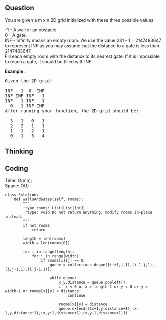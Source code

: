 ## Question
You are given a m x n 2D grid initialized with these three possible values.<br>

-1 - A wall or an obstacle.<br>
0 - A gate.<br>
INF - Infinity means an empty room. We use the value 231 - 1 = 2147483647 to represent INF as you may assume that the distance to a gate is less than 2147483647.<br>
Fill each empty room with the distance to its nearest gate. If it is impossible to reach a gate, it should be filled with INF.

**Example :**   
<pre>
Given the 2D grid:

INF  -1  0  INF
INF INF INF  -1
INF  -1 INF  -1
  0  -1 INF INF
After running your function, the 2D grid should be:

  3  -1   0   1
  2   2   1  -1
  1  -1   2  -1
  0  -1   3   4
</pre>

## Thinking


## Coding
Time: O(mn); <br>
Space: O(1)
```python3
class Solution:
    def wallsAndGates(self, rooms):
        """
        :type rooms: List[List[int]]
        :rtype: void Do not return anything, modify rooms in-place instead.
        """
        if not rooms:
            return 
        
        length = len(rooms)
        width = len(rooms[0])
        
        for i in range(length):
            for j in range(width):
                if rooms[i][j] == 0:
                    queue = collections.deque([(i+1,j,1),(i-1,j,1),(i,j+1,1),(i,j-1,1)])
                    
                    while queue:
                        x,y,distance = queue.popleft()
                        if x < 0 or x > length-1 or y < 0 or y > width-1 or rooms[x][y] < distance:
                            continue
                        
                        rooms[x][y] = distance
                        queue.extend([(x+1,y,distance+1),(x-1,y,distance+1),(x,y+1,distance+1),(x,y-1,distance+1)])
        
```

